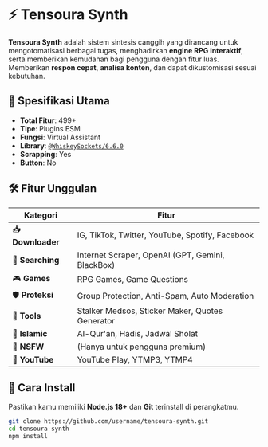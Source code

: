 # ⚡ Tensoura Synth  

**Tensoura Synth** adalah sistem sintesis canggih yang dirancang untuk mengotomatisasi berbagai tugas, menghadirkan **engine RPG interaktif**, serta memberikan kemudahan bagi pengguna dengan fitur luas. Memberikan **respon cepat**, **analisa konten**, dan dapat dikustomisasi sesuai kebutuhan.

## 🚀 Spesifikasi Utama  
- **Total Fitur**: 499+  
- **Tipe**: Plugins ESM  
- **Fungsi**: Virtual Assistant  
- **Library**: [`@WhiskeySockets/6.6.0`](https://github.com/WhiskeySockets)  
- **Scrapping**: Yes  
- **Button**: No  

## 🛠️ Fitur Unggulan  
| Kategori          | Fitur                                                |
|------------------|------------------------------------------------------|
| 📥 **Downloader** | IG, TikTok, Twitter, YouTube, Spotify, Facebook     |
| 🔎 **Searching**  | Internet Scraper, OpenAI (GPT, Gemini, BlackBox)    |
| 🎮 **Games**      | RPG Games, Game Questions                           |
| 🛡 **Proteksi**   | Group Protection, Anti-Spam, Auto Moderation       |
| 📌 **Tools**      | Stalker Medsos, Sticker Maker, Quotes Generator     |
| 📖 **Islamic**    | Al-Qur'an, Hadis, Jadwal Sholat                     |
| 🔞 **NSFW**       | (Hanya untuk pengguna premium)                      |
| 🎵 **YouTube**    | YouTube Play, YTMP3, YTMP4                          |

## 📌 Cara Install  
Pastikan kamu memiliki **Node.js 18+** dan **Git** terinstall di perangkatmu.  

```sh
git clone https://github.com/username/tensoura-synth.git
cd tensoura-synth
npm install

